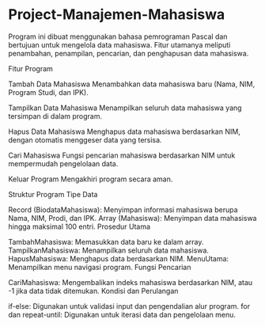 # Project-Manajemen-Mahasiswa

Program ini dibuat menggunakan bahasa pemrograman Pascal dan bertujuan untuk mengelola data mahasiswa. Fitur utamanya meliputi penambahan, penampilan, pencarian, dan penghapusan data mahasiswa.

Fitur Program

Tambah Data Mahasiswa
Menambahkan data mahasiswa baru (Nama, NIM, Program Studi, dan IPK).

Tampilkan Data Mahasiswa
Menampilkan seluruh data mahasiswa yang tersimpan di dalam program.

Hapus Data Mahasiswa
Menghapus data mahasiswa berdasarkan NIM, dengan otomatis menggeser data yang tersisa.

Cari Mahasiswa
Fungsi pencarian mahasiswa berdasarkan NIM untuk mempermudah pengelolaan data.

Keluar Program
Mengakhiri program secara aman.

Struktur Program
Tipe Data

Record (BiodataMahasiswa): Menyimpan informasi mahasiswa berupa Nama, NIM, Prodi, dan IPK.
Array (Mahasiswa): Menyimpan data mahasiswa hingga maksimal 100 entri.
Prosedur Utama

TambahMahasiswa: Memasukkan data baru ke dalam array.
TampilkanMahasiswa: Menampilkan seluruh data mahasiswa.
HapusMahasiswa: Menghapus data berdasarkan NIM.
MenuUtama: Menampilkan menu navigasi program.
Fungsi Pencarian

CariMahasiswa: Mengembalikan indeks mahasiswa berdasarkan NIM, atau -1 jika data tidak ditemukan.
Kondisi dan Perulangan

if-else: Digunakan untuk validasi input dan pengendalian alur program.
for dan repeat-until: Digunakan untuk iterasi data dan pengelolaan menu.
